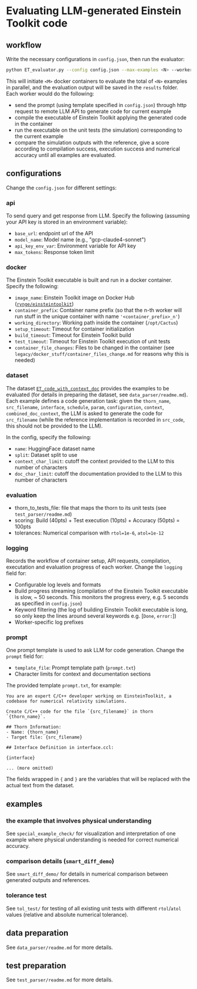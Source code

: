 # Evaluating LLM-generated Einstein Toolkit code

## workflow

Write the necessary configurations in `config.json`, then run the evaluator:
```bash
python ET_evaluator.py --config config.json --max-examples <N> --workers <M> --output-dir results
```
This will initiate `<M>` docker containers to evaluate the total of `<N>` examples in parallel, and the evaluation output will be saved in the `results` folder. Each worker would do the following:
 - send the prompt (using template specified in `config.json`) through http request to remote LLM API to generate code for current example
 - compile the executable of Einstein Toolkit applying the generated code in the container 
 - run the executable on the unit tests (the simulation) corresponding to the current example
 - compare the simulation outputs with the reference, give a score according to compilation success, execution success and numerical accuracy
until all examples are evaluated.

## configurations

Change the `config.json` for different settings:
### api
To send query and get response from LLM. Specify the following (assuming your API key is stored in an environment variable):
- `base_url`: endpoint url of the API
- `model_name`: Model name (e.g., "gcp-claude4-sonnet")
- `api_key_env_var`: Environment variable for API key
- `max_tokens`: Response token limit

### docker
The Einstein Toolkit executable is built and run in a docker container. Specify the following:
- `image_name`: Einstein Toolkit image on Docker Hub ([`rynge/einsteintoolkit`](https://hub.docker.com/r/rynge/einsteintoolkit))
- `container_prefix`: Container name prefix (so that the n-th worker will run stuff in the unique container with name `'<container_prefix>_n'`)
- `working_directory`: Working path inside the container (`/opt/Cactus`)
- `setup_timeout`: Timeout for container initialization
- `build_timeout`: Timeout for Einstein Toolkit build
- `test_timeout`: Timeout for Einstein Toolkit execution of unit tests
- `container_file_changes`: Files to be changed in the container (see `legacy/docker_stuff/container_files_change.md` for reasons why this is needed)


### dataset

The dataset [`ET_code_with_context_doc`](https://huggingface.co/datasets/xinshuo/ET_code_with_context_doc) provides the examples to be evaluated (for details in preparing the dataset, see `data_parser/readme.md`). Each example defines a code generation task: given the `thorn_name`, `src_filename`, `interface`, `schedule`, `param`, `configuration`, `context`, `combined_doc_context`, the LLM is asked to generate the code for `src_filename` (while the reference implementation is recorded in `src_code`, this should not be provided to the LLM). 

In the config, specify the following:
- `name`: HuggingFace dataset name
- `split`: Dataset split to use
- `context_char_limit`: cutoff the context provided to the LLM to this number of characters
- `doc_char_limit`: cutoff the documentation provided to the LLM to this number of characters

### evaluation

- thorn_to_tests_file: file that maps the thorn to its unit tests (see `test_parser/readme.md`)
- scoring: Build (40pts) + Test execution (10pts) + Accuracy (50pts) = 100pts
- tolerances: Numerical comparison with `rtol=1e-6`, `atol=1e-12`

### logging

Records the workflow of container setup, API requests, compilation, executation and evaluation progress of each worker. Change the `logging` field for:
- Configurable log levels and formats
- Build progress streaming (compilation of the Einstein Toolkit executable is slow, ~ 50 seconds. This monitors the progress every, e.g. 5 seconds as specified in `config.json`)
- Keyword filtering (the log of building Einstein Toolkit executable is long, so only keep the lines around several keywords e.g. [`Done`, `error:`])
- Worker-specific log prefixes

### prompt
One prompt template is used to ask LLM for code generation. Change the `prompt` field for:
- `template_file`: Prompt template path (`prompt.txt`)
- Character limits for context and documentation sections

The provided template `prompt.txt`, for example:
```
You are an expert C/C++ developer working on EinsteinToolkit, a codebase for numerical relativity simulations.

Create C/C++ code for the file `{src_filename}` in thorn `{thorn_name}`.

## Thorn Information:
- Name: {thorn_name}
- Target file: {src_filename}

## Interface Definition in interface.ccl:

{interface}

... (more omitted)
```
The fields wrapped in `{` and `}` are the variables that will be replaced with the actual text from the dataset.

## examples

### the example that involves physical understanding
See `special_example_check/` for visualization and interpretation of one example where physical understanding is needed for correct numerical accuracy.

### comparison details (`smart_diff_demo`)
See `smart_diff_demo/` for details in numerical comparison between generated outputs and references. 

### tolerance test
See `tol_test/` for testing of all existing unit tests with different `rtol`/`atol` values (relative and absolute numerical tolerance).

## data preparation

See `data_parser/readme.md` for more details.

## test preparation

See `test_parser/readme.md` for more details.